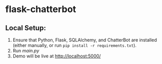 # flask-chatterbot


## Local Setup:
 1. Ensure that Python, Flask, SQLAlchemy, and ChatterBot are installed (either manually, or run `pip install -r requirements.txt`).
 2. Run *main.py*
 3. Demo will be live at [http://localhost:5000/](http://localhost:5000/)
 
 
